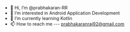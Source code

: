 - 👋 Hi, I’m @prabhakaran-RR
- 👀 I’m interested in Android Application Development
- 🌱 I’m currently learning Kotlin
- 📫 How to reach me --- prabhakaranraj92@gmail.com

<!---
prabhakaran-RR/prabhakaran-RR is a ✨ special ✨ repository because its `README.md` (this file) appears on your GitHub profile.
You can click the Preview link to take a look at your changes.
--->

